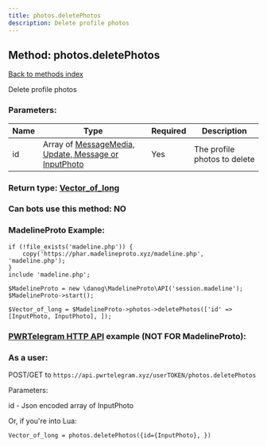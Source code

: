 ```yaml
---
title: photos.deletePhotos
description: Delete profile photos
---
```

## Method: photos.deletePhotos  
[Back to methods index](index.md)


Delete profile photos

### Parameters:

| Name     |    Type       | Required | Description |
|----------|---------------|----------|-------------|
|id|Array of [MessageMedia, Update, Message or InputPhoto](../types/InputPhoto.md) | Yes|The profile photos to delete|


### Return type: [Vector\_of\_long](../types/long.md)

### Can bots use this method: **NO**


### MadelineProto Example:


```
if (!file_exists('madeline.php')) {
    copy('https://phar.madelineproto.xyz/madeline.php', 'madeline.php');
}
include 'madeline.php';

$MadelineProto = new \danog\MadelineProto\API('session.madeline');
$MadelineProto->start();

$Vector_of_long = $MadelineProto->photos->deletePhotos(['id' => [InputPhoto, InputPhoto], ]);
```

### [PWRTelegram HTTP API](https://pwrtelegram.xyz) example (NOT FOR MadelineProto):



### As a user:

POST/GET to `https://api.pwrtelegram.xyz/userTOKEN/photos.deletePhotos`

Parameters:

id - Json encoded  array of InputPhoto




Or, if you're into Lua:

```
Vector_of_long = photos.deletePhotos({id={InputPhoto}, })
```

